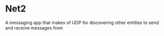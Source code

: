# Net2

A messaging app that makes of UDP for discovering other entities to send and receive messages from

